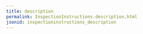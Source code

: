 ```yaml
---
title: description
permalink: InspectionInstructions.description.html
jsonid: inspectioninstructions_description
---
```

